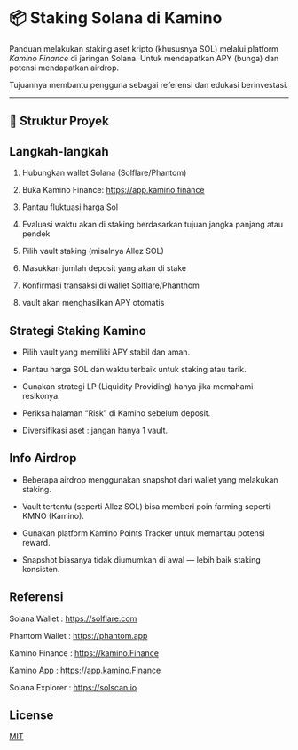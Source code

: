 # 📦 Staking Solana di Kamino

Panduan melakukan staking aset kripto (khususnya SOL) melalui platform *Kamino Finance* di jaringan Solana. Untuk mendapatkan APY (bunga) dan potensi mendapatkan airdrop.

Tujuannya membantu pengguna sebagai referensi dan edukasi berinvestasi.

---

## 📁 Struktur Proyek
## Langkah-langkah

1. Hubungkan wallet Solana (Solflare/Phantom)

2. Buka Kamino Finance:
   https://app.kamino.finance

3. Pantau fluktuasi harga Sol 

4. Evaluasi waktu akan di staking berdasarkan tujuan jangka panjang atau pendek

5. Pilih vault staking (misalnya Allez SOL)

6. Masukkan jumlah deposit yang akan di stake

7. Konfirmasi transaksi di wallet Solflare/Phanthom

8. vault akan menghasilkan APY otomatis

## Strategi Staking Kamino


- Pilih vault yang memiliki APY stabil dan aman.

- Pantau harga SOL dan waktu terbaik untuk staking atau tarik.

- Gunakan strategi LP (Liquidity Providing)
  hanya jika memahami resikonya.

- Periksa halaman “Risk” di Kamino sebelum deposit.

- Diversifikasi aset : jangan hanya 1 vault.

## Info Airdrop

- Beberapa airdrop menggunakan snapshot dari wallet yang melakukan staking.

- Vault tertentu (seperti Allez SOL) bisa memberi poin farming seperti KMNO (Kamino).

- Gunakan platform Kamino Points Tracker untuk memantau potensi reward.

- Snapshot biasanya tidak diumumkan di awal — lebih baik staking konsisten.
## Referensi

Solana Wallet :
https://solflare.com

Phantom Wallet :
https://phantom.app

Kamino Finance :
https://kamino.Finance

Kamino App :
https://app.kamino.Finance

Solana Explorer :
https://solscan.io
## License

[MIT](https://choosealicense.com/licenses/mit/)

